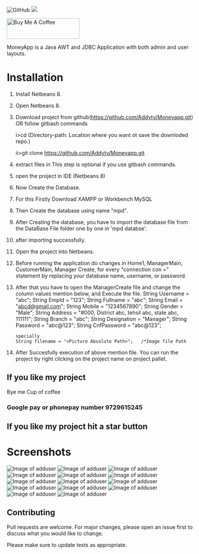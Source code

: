 ![GitHub](https://img.shields.io/github/license/Addyty/Moneyapp)
![](https://visitor-badge.glitch.me/badge?page_id=Addyty.shop)

<a href="https://www.buymeacoffee.com/Addytyd" target="_blank"><img src="https://cdn.buymeacoffee.com/buttons/v2/default-yellow.png" alt="Buy Me A Coffee" width="195" height="55"></a>

MoneyApp is a Java AWT and JDBC Application with both admin and user layouts.

# Installation

1. Install Netbeans 8.

2. Open Netbeans 8.

3. Download project from github(https://github.com/Addyty/Moneyapp.git)  
    OR follow gitbash commands
    
    i>cd <Directory-path>     (Directory-path: Location where you want ot save the downloded repo.)
    
    ii>git clone https://github.com/Addyty/Moneyapp.git
    
4. extract files in <Directory-path>  This step is optional if you use gitbash commands.

5. open the project in IDE (Netbeans 8)

6. Now Create the Database.

7. For this Firstly Download XAMPP or Workbench MySQL

8. Then Create the database using name "mpd".

9. After Creating the database, you have to import the database file from the DataBase File folder one by one in 'mpd databse'.

10. after importing successfully.

11. Open the project into Netbeans.

12. Before running the application do changes in Home1, ManagerMain, CustomerMain, Manager Create, for every "connection con =" statement by replacing your database name, username, or password.

13. After that you have to open the ManagerCreate file and change the column values mention below, and Execute the file.
        String Username = "abc";
        String EmpId = "123";
        String Fullname = "abc";
        String Email = "abcd@gmail.com";
        String Mobile = "1234567890";
        String Gender = "Male";
        String Address = "#000, District abc, tehsil abc, state abc, 111111";
        String Branch = "abc";
        String Designation = "Manager";
        String Password = "abc@123";
        String CnfPassword = "abc@123";
        
        specially
        String filename = "<Picture Absolute Path>";   /*Image file Path

14. After Succesfully execution of above mention file. You can run the project by right clicking on the project name on project pallet.

## If you like my project 
Bye me Cup of coffee

### Google pay or phonepay number 9729615245

##  If you like my project hit a star button



# Screenshots
![Image of adduser](https://github.com/Addyty/Moneyapp/blob/main/Screenshots/1.png)
![Image of adduser](https://github.com/Addyty/Moneyapp/blob/main/Screenshots/2.png)
![Image of adduser](https://github.com/Addyty/Moneyapp/blob/main/Screenshots/3.png)
![Image of adduser](https://github.com/Addyty/Moneyapp/blob/main/Screenshots/4.png)
![Image of adduser](https://github.com/Addyty/Moneyapp/blob/main/Screenshots/5.png)
![Image of adduser](https://github.com/Addyty/Moneyapp/blob/main/Screenshots/6.png)
![Image of adduser](https://github.com/Addyty/Moneyapp/blob/main/Screenshots/7.png)
![Image of adduser](https://github.com/Addyty/Moneyapp/blob/main/Screenshots/8.png)
![Image of adduser](https://github.com/Addyty/Moneyapp/blob/main/Screenshots/9.png)
![Image of adduser](https://github.com/Addyty/Moneyapp/blob/main/Screenshots/10.png)
![Image of adduser](https://github.com/Addyty/Moneyapp/blob/main/Screenshots/11.png)
![Image of adduser](https://github.com/Addyty/Moneyapp/blob/main/Screenshots/12.png)
![Image of adduser](https://github.com/Addyty/Moneyapp/blob/main/Screenshots/13.png)
![Image of adduser](https://github.com/Addyty/Moneyapp/blob/main/Screenshots/14.png)



## Contributing
Pull requests are welcome. For major changes, please open an issue first to discuss what you would like to change.

Please make sure to update tests as appropriate.

